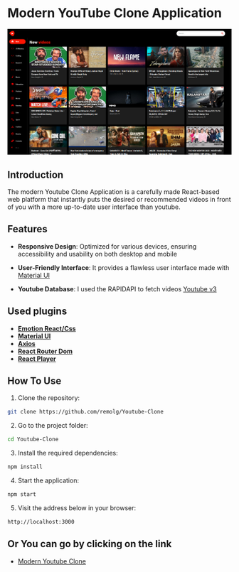 
# Modern YouTube Clone Application

![!\[Uygulama Ekran Görüntüsü\](https://via.placeholder.com/468x300?text=App+Screenshot+Here)](public/Screenshot_1.png)

## Introduction

The modern Youtube Clone Application is a carefully made React-based web platform that instantly puts the desired or recommended videos in front of you with a more up-to-date user interface than youtube.

## Features

- **Responsive Design**: Optimized for various devices, ensuring accessibility and usability on both desktop and mobile

- **User-Friendly Interface**: It provides a flawless user interface made with [Material UI](https://mui.com/material-ui/)

- **Youtube Database**: I used the RAPIDAPI to fetch videos [Youtube v3](https://rapidapi.com/ytdlfree/api/youtube-v31)


## Used plugins

- [**Emotion React/Css**](https://emotion.sh/docs/introduction)
- [**Material UI**](https://mui.com/material-ui/)
- [**Axios**](https://axios-http.com/)
- [**React Router Dom**](https://reactrouter.com/en/main/start/tutorial)
- [**React Player**](https://www.npmjs.com/package/react-player)


## How To Use
  
1. Clone the repository:
```bash
git clone https://github.com/remolg/Youtube-Clone
```

2. Go to the project folder:
```bash
cd Youtube-Clone
```

3. Install the required dependencies:
```bash
npm install
```

4. Start the application:
```bash
npm start
```

5. Visit the address below in your browser:
```bash
http://localhost:3000
```  

## Or You can go by clicking on the link

- [Modern Youtube Clone](https://remolg-video-app.netlify.app/)
